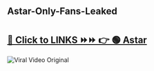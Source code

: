 
 ## Astar-Only-Fans-Leaked

# <h2><a href="https://clipsfans.com/Astar&ref=git">🔗 Click to LINKS ⏩⏩ 👉 🟢 Astar </a></h2>

<a href="https://clipsfans.com/Astar&ref=git" rel="nofollow" data-target="animated-image.originalLink"><img src="https://i.ibb.co.com/xMMVF88/686577567.gif" alt="Viral Video Original" style="max-width: 100%; display: inline-block;" data-target="animated-image.originalImage"></a>
